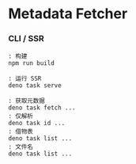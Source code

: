 # Metadata Fetcher

### CLI / SSR
```batch
: 构建
npm run build

: 运行 SSR
deno task serve

: 获取元数据
deno task fetch ...
: 仅解析
deno task id ...
: 借物表
deno task list ...
: 文件名
deno task list ...
```